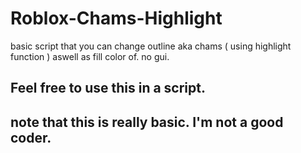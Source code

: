 # Roblox-Chams-Highlight
basic script that you can change outline aka chams ( using highlight function ) aswell as fill color of. no gui.

## Feel free to use this in a script.

## note that this is really basic. I'm not a good coder.
